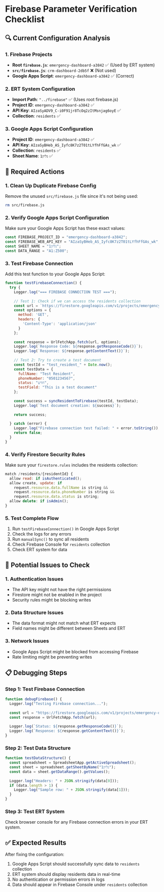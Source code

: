 # Firebase Parameter Verification Checklist

## 🔍 **Current Configuration Analysis**

### 1. **Firebase Projects**
- **Root `firebase.js`**: `emergency-dashboard-a3842` ✅ (Used by ERT system)
- **`src/firebase.js`**: `crm-dashboard-2db5f` ❌ (Not used)
- **Google Apps Script**: `emergency-dashboard-a3842` ✅ (Correct)

### 2. **ERT System Configuration**
- **Import Path**: `"../firebase"` ✅ (Uses root firebase.js)
- **Project ID**: `emergency-dashboard-a3842` ✅
- **API Key**: `AIzaSyADV9_C-i0F91jr8TcOq2zItMsnjag6oyE` ✅
- **Collection**: `residents` ✅

### 3. **Google Apps Script Configuration**
- **Project ID**: `emergency-dashboard-a3842` ✅
- **API Key**: `AIzaSyBHeb_AS_Iyfc8K7z2T01tLYfhFfGAs_wk` ✅
- **Collection**: `residents` ✅
- **Sheet Name**: `גליון1` ✅

## 🔧 **Required Actions**

### 1. **Clean Up Duplicate Firebase Config**
Remove the unused `src/firebase.js` file since it's not being used:

```bash
rm src/firebase.js
```

### 2. **Verify Google Apps Script Configuration**
Make sure your Google Apps Script has these exact values:

```javascript
const FIREBASE_PROJECT_ID = "emergency-dashboard-a3842";
const FIREBASE_WEB_API_KEY = "AIzaSyBHeb_AS_Iyfc8K7z2T01tLYfhFfGAs_wk";
const SHEET_NAME = "גליון1";
const DATA_RANGE = "A1:Z500";
```

### 3. **Test Firebase Connection**
Add this test function to your Google Apps Script:

```javascript
function testFirebaseConnection() {
  try {
    Logger.log("=== FIREBASE CONNECTION TEST ===");
    
    // Test 1: Check if we can access the residents collection
    const url = `https://firestore.googleapis.com/v1/projects/emergency-dashboard-a3842/databases/(default)/documents/residents`;
    const options = {
      method: 'GET',
      headers: {
        'Content-Type': 'application/json'
      }
    };
    
    const response = UrlFetchApp.fetch(url, options);
    Logger.log(`Response Code: ${response.getResponseCode()}`);
    Logger.log(`Response: ${response.getContentText()}`);
    
    // Test 2: Try to create a test document
    const testId = "test_resident_" + Date.now();
    const testData = {
      fullName: "Test Resident",
      phoneNumber: "0501234567",
      status: "חדש",
      testField: "This is a test document"
    };
    
    const success = syncResidentToFirebase(testId, testData);
    Logger.log(`Test document creation: ${success}`);
    
    return success;
    
  } catch (error) {
    Logger.log("Firebase connection test failed: " + error.toString());
    return false;
  }
}
```

### 4. **Verify Firestore Security Rules**
Make sure your `firestore.rules` includes the residents collection:

```javascript
match /residents/{residentId} {
  allow read: if isAuthenticated();
  allow create, update: if 
    request.resource.data.fullName is string &&
    request.resource.data.phoneNumber is string &&
    request.resource.data.status is string;
  allow delete: if isAdmin();
}
```

### 5. **Test Complete Flow**
1. Run `testFirebaseConnection()` in Google Apps Script
2. Check the logs for any errors
3. Run `manualSync()` to sync all residents
4. Check Firebase Console for `residents` collection
5. Check ERT system for data

## 🚨 **Potential Issues to Check**

### 1. **Authentication Issues**
- The API key might not have the right permissions
- Firestore might not be enabled in the project
- Security rules might be blocking writes

### 2. **Data Structure Issues**
- The data format might not match what ERT expects
- Field names might be different between Sheets and ERT

### 3. **Network Issues**
- Google Apps Script might be blocked from accessing Firebase
- Rate limiting might be preventing writes

## 📋 **Debugging Steps**

### Step 1: Test Firebase Connection
```javascript
function debugFirebase() {
  Logger.log("Testing Firebase connection...");
  
  const url = "https://firestore.googleapis.com/v1/projects/emergency-dashboard-a3842/databases/(default)/documents";
  const response = UrlFetchApp.fetch(url);
  
  Logger.log(`Status: ${response.getResponseCode()}`);
  Logger.log(`Response: ${response.getContentText()}`);
}
```

### Step 2: Test Data Structure
```javascript
function testDataStructure() {
  const spreadsheet = SpreadsheetApp.getActiveSpreadsheet();
  const sheet = spreadsheet.getSheetByName("גליון1");
  const data = sheet.getDataRange().getValues();
  
  Logger.log("Headers: " + JSON.stringify(data[0]));
  if (data.length > 1) {
    Logger.log("Sample row: " + JSON.stringify(data[1]));
  }
}
```

### Step 3: Test ERT System
Check browser console for any Firebase connection errors in your ERT system.

## ✅ **Expected Results**

After fixing the configuration:
1. Google Apps Script should successfully sync data to `residents` collection
2. ERT system should display residents data in real-time
3. No authentication or permission errors in logs
4. Data should appear in Firebase Console under `residents` collection 